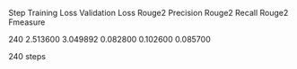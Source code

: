 Step 	Training Loss 	Validation Loss 	Rouge2 Precision 	Rouge2 Recall 	Rouge2 Fmeasure

240 	2.513600 	3.049892 	0.082800 	0.102600 	0.085700


240 steps